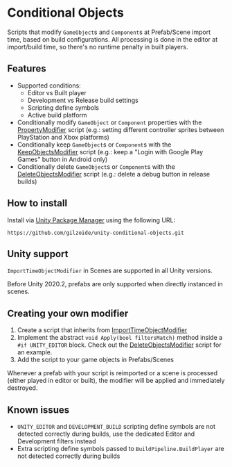 # Conditional Objects
Scripts that modify `GameObject`s and `Component`s at Prefab/Scene import time, based on build configurations.
All processing is done in the editor at import/build time, so there's no runtime penalty in built players.


## Features
- Supported conditions:
  + Editor vs Built player
  + Development vs Release build settings
  + Scripting define symbols
  + Active build platform
- Conditionally modify `GameObject` or `Component` properties with the [PropertyModifier](Runtime/PropertyModifier.cs) script (e.g.: setting different controller sprites between PlayStation and Xbox platforms)
- Conditionally keep `GameObject`s or `Component`s with the [KeepObjectsModifier](Runtime/KeepObjectsModifier.cs) script (e.g.: keep a "Login with Google Play Games" button in Android only)
- Conditionally delete `GameObject`s or `Component`s with the [DeleteObjectsModifier](Runtime/DeleteObjectsModifier.cs) script (e.g.: delete a debug button in release builds)


## How to install
Install via [Unity Package Manager](https://docs.unity3d.com/Manual/upm-ui-giturl.html)
using the following URL:

```
https://github.com/gilzoide/unity-conditional-objects.git
```


## Unity support
`ImportTimeObjectModifier` in Scenes are supported in all Unity versions.

Before Unity 2020.2, prefabs are only supported when directly instanced in scenes.


## Creating your own modifier
1. Create a script that inherits from [ImportTimeObjectModifier](Runtime/ImportTimeObjectModifier.cs)
2. Implement the abstract `void Apply(bool filtersMatch)` method inside a `#if UNITY_EDITOR` block.
   Check out the [DeleteObjectsModifier](Runtime/DeleteObjectsModifier.cs) script for an example.
3. Add the script to your game objects in Prefabs/Scenes

Whenever a prefab with your script is reimported or a scene is processed (either played in editor or built), the modifier will be applied and immediately destroyed.


## Known issues
- `UNITY_EDITOR` and `DEVELOPMENT_BUILD` scripting define symbols are not detected correctly during builds, use the dedicated Editor and Development filters instead
- Extra scripting define symbols passed to `BuildPipeline.BuildPlayer` are not detected correctly during builds
